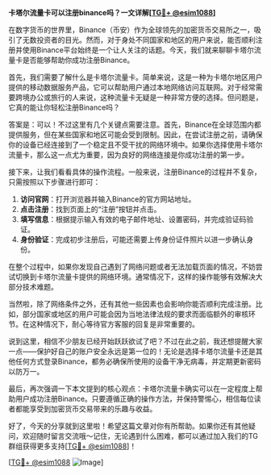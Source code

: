 **卡塔尔流量卡可以注册binance吗？一文详解[[TG💪+ @esim1088](https://t.me/s/esim1088)]**

在数字货币的世界里，Binance（币安）作为全球领先的加密货币交易所之一，吸引了无数投资者的目光。然而，对于身处不同国家和地区的用户来说，能否顺利注册并使用Binance平台始终是一个让人关注的话题。今天，我们就来聊聊卡塔尔流量卡是否能够帮助你成功注册Binance。

首先，我们需要了解什么是卡塔尔流量卡。简单来说，这是一种为卡塔尔地区用户提供的移动数据服务产品，它可以帮助用户通过本地网络访问互联网。对于经常需要跨境办公或旅行的人来说，这种流量卡无疑是一种非常方便的选择。但问题是，它真的能让你轻松注册Binance吗？

答案是：可以！不过这里有几个关键点需要注意。首先，Binance在全球范围内都提供服务，但在某些国家和地区可能会受到限制。因此，在尝试注册之前，请确保你的设备已经连接到了一个稳定且不受干扰的网络环境中。如果你选择使用卡塔尔流量卡，那么这一点尤为重要，因为良好的网络连接是你成功注册的第一步。

接下来，让我们看看具体的操作流程。一般来说，注册Binance的过程并不复杂，只需按照以下步骤进行即可：

1. **访问官网**：打开浏览器并输入Binance的官方网站地址。
2. **点击注册**：找到页面上的“注册”按钮并点击。
3. **填写信息**：根据提示输入有效的电子邮件地址、设置密码，并完成验证码验证。
4. **身份验证**：完成初步注册后，可能还需要上传身份证件照片以进一步确认身份。

在整个过程中，如果你发现自己遇到了网络问题或者无法加载页面的情况，不妨尝试切换到卡塔尔流量卡提供的网络环境。通常情况下，这样的操作能够有效解决大部分技术难题。

当然啦，除了网络条件之外，还有其他一些因素也会影响你能否顺利完成注册。比如，部分国家或地区的用户可能会因为当地法律法规的要求而面临额外的审核环节。在这种情况下，耐心等待官方客服的回复是非常重要的。

说到这里，相信不少朋友已经开始跃跃欲试了吧？不过在此之前，我还想提醒大家一点——保护好自己的账户安全永远是第一位的！无论是选择卡塔尔流量卡还是其他任何方式登录Binance，都务必确保所使用的设备干净无病毒，并定期更新密码以防万一。

最后，再次强调一下本文提到的核心观点：卡塔尔流量卡确实可以在一定程度上帮助用户成功注册Binance。只要遵循正确的操作方法，并保持警惕心，相信每位读者都能享受到加密货币交易带来的乐趣与收益。

好了，今天的分享就到这里啦！希望这篇文章对你有所帮助。如果你还有其他疑问，欢迎随时留言交流哦～记住，无论遇到什么困难，都可以通过加入我们的TG群组获得更多支持[[TG💪+ @esim1088](https://t.me/s/esim1088)]！

[[TG💪+ @esim1088](https://t.me/s/esim1088) ![Image](https://i.postimg.cc/4NQfJmqS/Snipaste-2025-05-13-00-14-12.png)]